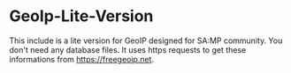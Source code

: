 # GeoIp-Lite-Version
This include is a lite version for GeoIP designed for SA:MP community.
You don't need any database files. It uses https requests to get these informations from https://freegeoip.net. 

